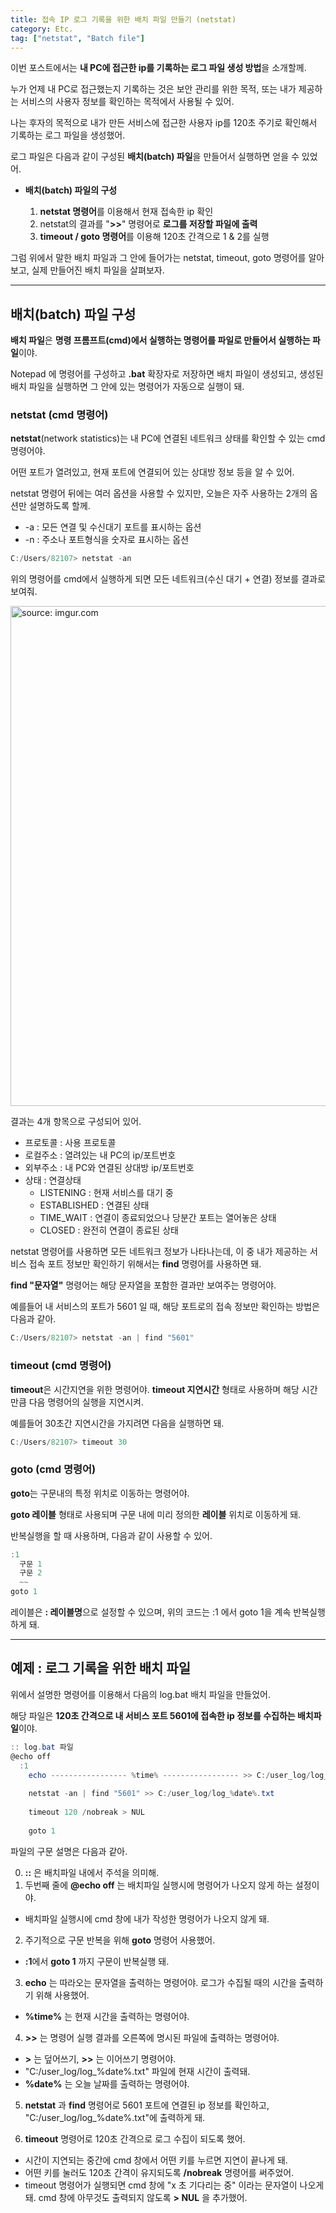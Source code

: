 ```yaml
---
title: 접속 IP 로그 기록을 위한 배치 파일 만들기 (netstat)
category: Etc.
tag: ["netstat", "Batch file"]
---
```


이번 포스트에서는 **내 PC에 접근한 ip를 기록하는 로그 파일 생성 방법**을 소개할께.

누가 언제 내 PC로 접근했는지 기록하는 것은 보안 관리를 위한 목적, 또는 내가 제공하는 서비스의 사용자 정보를 확인하는 목적에서 사용될 수 있어.

나는 후자의 목적으로 내가 만든 서비스에 접근한 사용자 ip를 120초 주기로 확인해서 기록하는 로그 파일을 생성했어.

로그 파일은 다음과 같이 구성된 **배치(batch) 파일**을 만들어서 실행하면 얻을 수 있었어.

 - **배치(batch) 파일의 구성**
 
   1. **netstat 명령어**를 이용해서 현재 접속한 ip 확인
   2. netstat의 결과를 "**>>**" 명령어로 **로그를 저장할 파일에 출력**
   3. **timeout / goto 명령어**를 이용해 120초 간격으로 1 & 2를 실행
  
그럼 위에서 말한 배치 파일과 그 안에 들어가는 netstat, timeout, goto 명령어를 알아보고, 실제 만들어진 배치 파일을 살펴보자.

---

## 배치(batch) 파일 구성

**배치 파일**은 **명령 프롬프트(cmd)에서 실행하는 명령어를 파일로 만들어서 실행하는 파일**이야. 

Notepad 에 명령어를 구성하고 **.bat** 확장자로 저장하면 배치 파일이 생성되고, 생성된 배치 파일을 실행하면 그 안에 있는 명령어가 자동으로 실행이 돼.

### netstat (cmd 명령어)

**netstat**(network statistics)는 내 PC에 연결된 네트워크 상태를 확인할 수 있는 cmd 명령어야. 

어떤 포트가 열려있고, 현재 포트에 연결되어 있는 상대방 정보 등을 알 수 있어. 

netstat 명령어 뒤에는 여러 옵션을 사용할 수 있지만, 오늘은 자주 사용하는 2개의 옵션만 설명하도록 할께.

 - -a : 모든 연결 및 수신대기 포트를 표시하는 옵션
 - -n : 주소나 포트형식을 숫자로 표시하는 옵션

```powershell
C:/Users/82107> netstat -an
```

위의 명령어를 cmd에서 실행하게 되면 모든 네트워크(수신 대기 + 연결) 정보를 결과로 보여줘. 

<a href="https://i.imgur.com/yIeGHgj"><img src="https://i.imgur.com/yIeGHgj.png" width="800px" title="source: imgur.com" /></a>

결과는 4개 항목으로 구성되어 있어.

  - 프로토콜 : 사용 프로토콜
  - 로컬주소 : 열려있는 내 PC의 ip/포트번호
  - 외부주소 : 내 PC와 연결된 상대방 ip/포트번호
  - 상태 : 연결상태
    + LISTENING : 현재 서비스를 대기 중
    + ESTABLISHED : 연결된 상태
    + TIME_WAIT : 연결이 종료되었으나 당분간 포트는 열어놓은 상태
    + CLOSED : 완전히 연결이 종료된 상태

netstat 명령어를 사용하면 모든 네트워크 정보가 나타나는데, 이 중 내가 제공하는 서비스 접속 포트 정보만 확인하기 위해서는 **find** 명령어를 사용하면 돼.

**find "문자열"** 명령어는 해당 문자열을 포함한 결과만 보여주는 명령어야.

예를들어 내 서비스의 포트가 5601 일 때, 해당 포트로의 접속 정보만 확인하는 방법은 다음과 같아.

```powershell
C:/Users/82107> netstat -an | find "5601"
```

### timeout (cmd 명령어)

**timeout**은 시간지연을 위한 명령어야. **timeout 지연시간** 형태로 사용하며 해당 시간만큼 다음 명령어의 실행을 지연시켜.

예를들어 30초간 지연시간을 가지려면 다음을 실행하면 돼.

```powershell
C:/Users/82107> timeout 30
```

### goto (cmd 명령어)

**goto**는 구문내의 특정 위치로 이동하는 명령어야.

**goto 레이블** 형태로 사용되며 구문 내에 미리 정의한 **레이블** 위치로 이동하게 돼.

반복실행을 할 때 사용하며, 다음과 같이 사용할 수 있어.

```powershell
:1
  구문 1
  구문 2
  ~~
goto 1
```

레이블은 **: 레이블명**으로 설정할 수 있으며, 위의 코드는 :1 에서 goto 1을 계속 반복실행하게 돼.

---

## 예제 : 로그 기록을 위한 배치 파일 

위에서 설명한 명령어를 이용해서 다음의 log.bat 배치 파일을 만들었어.

해당 파일은 **120초 간격으로 내 서비스 포트 5601에 접속한 ip 정보를 수집하는 배치파일**이야.

```powershell
:: log.bat 파일
@echo off
  :1
    echo ----------------- %time% ----------------- >> C:/user_log/log_%date%.txt
    
    netstat -an | find "5601" >> C:/user_log/log_%date%.txt
    
    timeout 120 /nobreak > NUL
    
    goto 1
```

파일의 구문 설명은 다음과 같아.

 0. **::** 은 배치파일 내에서 주석을 의미해.
 1. 두번째 줄에 **@echo off** 는 배치파일 실행시에 명령어가 나오지 않게 하는 설정이야.
   + 배치파일 실행시에 cmd 창에 내가 작성한 명령어가 나오지 않게 돼.
 
 2. 주기적으로 구문 반복을 위해 **goto** 명령어 사용했어.
   + **:1**에서 **goto 1** 까지 구문이 반복실행 돼.

 3. **echo** 는 따라오는 문자열을 출력하는 명령어야. 로그가 수집될 때의 시간을 출력하기 위해 사용했어.
   + **%time%** 는 현재 시간을 출력하는 명령어야.

 4. **>>** 는 명령어 실행 결과를 오른쪽에 명시된 파일에 출력하는 명령어야.
   + **>** 는 덮어쓰기, **>>** 는 이어쓰기 명령어야.
   + "C:/user_log/log_%date%.txt" 파일에 현재 시간이 출력돼.
   + **%date%** 는 오늘 날짜를 출력하는 명령어야.

 5. **netstat** 과 **find** 명령어로 5601 포트에 연결된 ip 정보를 확인하고, "C:/user_log/log_%date%.txt"에 출력하게 돼.
 
 6. **timeout** 명령어로 120초 간격으로 로그 수집이 되도록 했어.
   + 시간이 지연되는 중간에 cmd 창에서 어떤 키를 누르면 지연이 끝나게 돼.
   + 어떤 키를 눌러도 120초 간격이 유지되도록 **/nobreak** 명령어를 써주었어.
   + timeout 명령어가 실행되면 cmd 창에 "x 초 기다리는 중" 이라는 문자열이 나오게 돼. cmd 창에 아무것도 출력되지 않도록 **> NUL** 을 추가했어.


